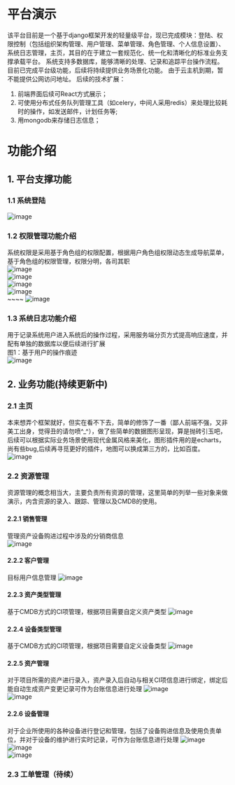 # 平台演示
该平台目前是一个基于django框架开发的轻量级平台，现已完成模块：登陆、权限控制（包括组织架构管理、用户管理、菜单管理、角色管理、个人信息设置）、系统日志管理，主页，其目的在于建立一套规范化、统一化和清晰化的标准业务支撑承载平台。
系统支持多数据库，能够清晰的处理、记录和追踪平台操作流程。
目前已完成平台级功能，后续将持续提供业务场景化功能。
由于云主机到期，暂不能提供公网访问地址。
后续的技术扩展：
1. 前端界面后续可React方式展示；
2. 可使用分布式任务队列管理工具（如celery，中间人采用redis）来处理比较耗时的操作，如发送邮件，计划任务等;
3. 用mongodb来存储日志信息；

# 功能介绍
## 1. 平台支撑功能
### 1.1 系统登陆
![image](https://github.com/hapjackye/platformshow/blob/master/Image/001.png)<br>
### 1.2 权限管理功能介绍
系统权限是采用基于角色组的权限配置，根据用户角色组权限动态生成导航菜单，基于角色组的权限管理，权限分明，各司其职<br>
![image](https://github.com/hapjackye/platformshow/blob/master/Image/002.png)<br>
![image](https://github.com/hapjackye/platformshow/blob/master/Image/003.png)<br>
![image](https://github.com/hapjackye/platformshow/blob/master/Image/004.png)<br>
![image](https://github.com/hapjackye/platformshow/blob/master/Image/005.png)<br>~~~~
![image](https://github.com/hapjackye/platformshow/blob/master/Image/006.png)<br>
### 1.3 系统日志功能介绍
用于记录系统用户进入系统后的操作过程，采用服务端分页方式提高响应速度，并配有单独的数据库以便后续进行扩展<br>
图1：基于用户的操作痕迹<br>
![image](https://github.com/hapjackye/platformshow/blob/master/Image/007.png)<br>
## 2. 业务功能(持续更新中)
### 2.1 主页
本来想弄个框架就好，但实在看不下去，简单的修饰了一番（鄙人前端不强，又非美工出身，觉得丑的请勿喷^_^），做了些简单的数据图形呈现，算是抛砖引玉吧，后续可以根据实际业务场景使用现代金属风格来美化，图形插件用的是echarts，尚有些bug,后续再寻觅更好的插件，地图可以换成第三方的，比如百度。
![image](https://github.com/hapjackye/platformshow/blob/master/Image/008.png)<br>
### 2.2 资源管理
资源管理的概念相当大，主要负责所有资源的管理，这里简单的列举一些对象来做演示，内含资源的录入、跟踪、管理以及CMDB的使用。
#### 2.2.1 销售管理
管理资产设备购进过程中涉及的分销商信息<br>
![image](https://github.com/hapjackye/platformshow/blob/master/Image/010.png)<br>
#### 2.2.2 客户管理
目标用户信息管理
![image](https://github.com/hapjackye/platformshow/blob/master/Image/011.png)<br>
#### 2.2.3 资产类型管理
基于CMDB方式的CI项管理，根据项目需要自定义资产类型
![image](https://github.com/hapjackye/platformshow/blob/master/Image/012.png)<br>
#### 2.2.4 设备类型管理
基于CMDB方式的CI项管理，根据项目需要自定义设备类型
![image](https://github.com/hapjackye/platformshow/blob/master/Image/013.png)<br>
#### 2.2.5 资产管理
对于项目所需的资产进行录入，资产录入后自动与相关CI项信息进行绑定，绑定后能自动生成资产变更记录可作为台账信息进行处理
![image](https://github.com/hapjackye/platformshow/blob/master/Image/014.png)<br>
![image](https://github.com/hapjackye/platformshow/blob/master/Image/015.png)<br>
#### 2.2.6 设备管理
对于企业所使用的各种设备进行登记和管理，包括了设备购进信息及使用负责单位，并对于设备的维护进行实时记录，可作为台账信息进行处理
![image](https://github.com/hapjackye/platformshow/blob/master/Image/016.png)<br>
![image](https://github.com/hapjackye/platformshow/blob/master/Image/017.png)<br>
![image](https://github.com/hapjackye/platformshow/blob/master/Image/018.png)<br>

### 2.3 工单管理（待续）
